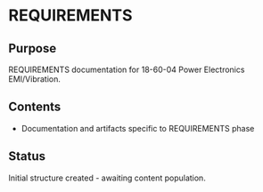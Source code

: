 # REQUIREMENTS

## Purpose
REQUIREMENTS documentation for 18-60-04 Power Electronics EMI/Vibration.

## Contents
- Documentation and artifacts specific to REQUIREMENTS phase

## Status
Initial structure created - awaiting content population.
